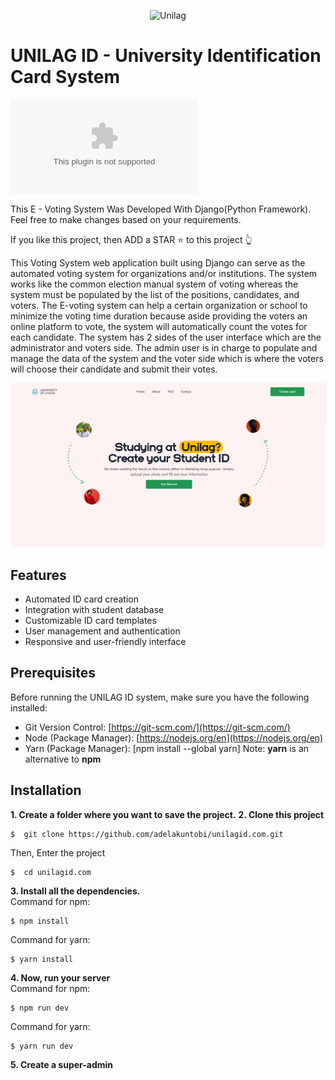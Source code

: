 <p align="center">
    <img title="Unilag" src="https://unilag.edu.ng/wp-content/uploads/Untitled-7-5.png" width="50%"/>
</p>

# UNILAG ID - University Identification Card System

[![GitHub stars](https://img.shields.io/github/stars/adelakuntobi/unilagid.com)](https://github.com/adelakuntobi/unilagid.com/stargazers)

This E - Voting System Was Developed With Django(Python Framework).
Feel free to make changes based on your requirements.

If you like this project, then ADD a STAR ⭐️ to this project 👆

This Voting System web application built using Django can serve as the automated voting system for organizations and/or institutions. The system works like the common election manual system of voting whereas the system must be populated by the list of the positions, candidates, and voters. The E-voting system can help a certain organization or school to minimize the voting time duration because aside providing the voters an online platform to vote, the system will automatically count the votes for each candidate. The system has 2 sides of the user interface which are the administrator and voters side. The admin user is in charge to populate and manage the data of the system and the voter side which is where the voters will choose their candidate and submit their votes.


![UNILAG ID Screenshot](public/readme/homepage.png)

## Features

- Automated ID card creation
- Integration with student database
- Customizable ID card templates
- User management and authentication
- Responsive and user-friendly interface

## Prerequisites

Before running the UNILAG ID system, make sure you have the following installed:

- Git Version Control: [https://git-scm.com/](https://git-scm.com/)
- Node (Package Manager): [https://nodejs.org/en](https://nodejs.org/en)
- Yarn (Package Manager): [npm install --global yarn]
  Note: **yarn** is an alternative to **npm** 

## Installation

**1. Create a folder where you want to save the project.**
**2. Clone this project**

```
$  git clone https://github.com/adelakuntobi/unilagid.com.git
```

Then, Enter the project

```
$  cd unilagid.com
```
**3. Install all the dependencies.**<br/>
Command for npm:
   ```
   $ npm install
   ```
Command for yarn:   
   ```
   $ yarn install
  ```
**4. Now, run your server**<br/>
Command for npm:
   ```
   $ npm run dev
   ```
Command for yarn:   
   ```
   $ yarn run dev
  ```
**5. Create a super-admin**<br/>


